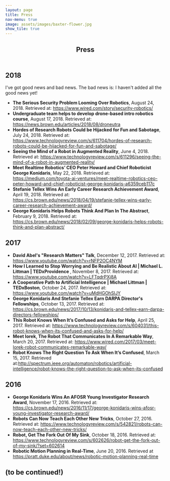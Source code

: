 ```yaml
---
layout: page
title: Press
nav-menu: true
image: assets/images/baxter-flower.jpg
show_tile: true
---
```


<!-- Main -->
<div id="main" class="alt">

<!-- One -->
<section id="one">
	<div class="inner">
		<header class="major">
			<h1>Press</h1>
		</header>
<!-- Content -->
<h2 id="content">2018</h2>
<p> I've got good news and bad news. The bad news is: I haven't added all the good news yet! </p>

<ul>

<li> <strong>The Serious Security Problem Looming Over Robotics</strong>, August 24, 2018. Retrieved at: <a href="https://www.wired.com/story/security-robotics/">https://www.wired.com/story/security-robotics/</a></li>

<li> <strong>Undergraduate team helps to develop drone-based intro robotics course</strong>, August 17, 2018. Retrieved at:
<a href="https://news.brown.edu/articles/2018/08/droneutra">https://news.brown.edu/articles/2018/08/droneutra</a></li>

<li> <strong>Hordes of Research Robots Could be Hijacked for Fun and Sabotage</strong>, July 24, 2018. Retrieved at: <a href="https://www.technologyreview.com/s/611704/hordes-of-research-robots-could-be-hijacked-for-fun-and-sabotage/">https://www.technologyreview.com/s/611704/hordes-of-research-robots-could-be-hijacked-for-fun-and-sabotage/</a></li>

<li> <strong>Seeing the Mind of a Robot in Augmented Reality</strong>, June 4, 2018. Retrieved at: <a href="https://www.technologyreview.com/s/611296/seeing-the-mind-of-a-robot-in-augmented-reality/">https://www.technologyreview.com/s/611296/seeing-the-mind-of-a-robot-in-augmented-reality/</a></li>

<li> <strong> Meet Realtime Robotics’ CEO Peter Howard and Chief Roboticist George Konidaris</strong>, May 22, 2018.
Retrieved at: <a href="https://medium.com/toyota-ai-ventures/meet-realtime-robotics-ceo-peter-howard-and-chief-roboticist-george-konidaris-a6359ceb117c">https://medium.com/toyota-ai-ventures/meet-realtime-robotics-ceo-peter-howard-and-chief-roboticist-george-konidaris-a6359ceb117c</a></li>

<li><strong>Stefanie Tellex Wins An Early Career Research Achievement Award</strong>, April 19, 2018.
Retrieved at: <a href="https://cs.brown.edu/news/2018/04/19/stefanie-tellex-wins-early-career-research-achievement-award/">https://cs.brown.edu/news/2018/04/19/stefanie-tellex-wins-early-career-research-achievement-award/</a></li>

<li> <strong>George Konidaris Helps Robots Think And Plan In The Abstract</strong>, February 9, 2018.
Retrieved at: <a href="https://cs.brown.edu/news/2018/02/09/george-konidaris-helps-robots-think-and-plan-abstract/">https://cs.brown.edu/news/2018/02/09/george-konidaris-helps-robots-think-and-plan-abstract/</a></li>
</ul>

<h2 id="content">2017</h2>
<ul>
<li><strong>David Abel's "Research Matters" Talk</strong>, December 12, 2017.
Retrieved at: <a href="https://www.youtube.com/watch?v=rNFP2OC4NYM">https://www.youtube.com/watch?v=rNFP2OC4NYM</a></li>

<li><strong>How I Learned to Stop Worrying and Be Realistic About AI | Michael L. Littman | TEDxProvidence
</strong>, November 8, 2017.
Retrieved at: <a href="https://www.youtube.com/watch?v=LFTqdrPXj8A">https://www.youtube.com/watch?v=LFTqdrPXj8A</a></li>

<li><strong>A Cooperative Path to Artificial Intelligence | Michael Littman | TEDxBoston</strong>, October 24, 2017.
Retrieved at: <a href="https://www.youtube.com/watch?v=uMdHGOhSIJY">https://www.youtube.com/watch?v=uMdHGOhSIJY</a></li>

<li><strong>George Konidaris And Stefanie Tellex Earn DARPA Director's Fellowships</strong>, October 13, 2017.
Retrieved at: <a href="https://cs.brown.edu/news/2017/10/13/konidaris-and-tellex-earn-darpa-directors-fellowships/">https://cs.brown.edu/news/2017/10/13/konidaris-and-tellex-earn-darpa-directors-fellowships/</a></li>

<li><strong>This Robot Knows When It’s Confused and Asks for Help</strong>, April 25, 2017.
Retrieved at: <a href="https://www.technologyreview.com/s/604031/this-robot-knows-when-its-confused-and-asks-for-help/">https://www.technologyreview.com/s/604031/this-robot-knows-when-its-confused-and-asks-for-help/</a></li>

<li><strong>Meet Iorek, The Robot That Communicates In A Remarkable Way</strong>, March 20, 2017.
Retrieved at: <a href="https://www.wired.com/2017/03/meet-lorek-robot-communicates-remarkable-way/">https://www.wired.com/2017/03/meet-lorek-robot-communicates-remarkable-way/</a></li>

<li><strong>Robot Knows The Right Question To Ask When It’s Confused</strong>, March 15, 2017.
Retrieved at:<a href="http://spectrum.ieee.org/automaton/robotics/artificial-intelligence/robot-knows-the-right-question-to-ask-when-its-confused">http://spectrum.ieee.org/automaton/robotics/artificial-intelligence/robot-knows-the-right-question-to-ask-when-its-confused</a></li>

</ul>
<h2 id="content">2016</h2>
<ul>

<li><strong>George Konidaris Wins An AFOSR Young Investigator Research Award</strong>, November 17, 2016.
Retrieved at: <a href="https://cs.brown.edu/news/2016/11/17/george-konidaris-wins-afosr-young-investigator-research-award/">https://cs.brown.edu/news/2016/11/17/george-konidaris-wins-afosr-young-investigator-research-award/</a></li>

<li><strong>Robots Can Now Teach Each Other New Tricks</strong>, October 27, 2016. Retrieved at:
<a href="https://www.technologyreview.com/s/542821/robots-can-now-teach-each-other-new-tricks/">https://www.technologyreview.com/s/542821/robots-can-now-teach-each-other-new-tricks/</a></li>

<li><strong>Robot, Get The Fork Out Of My Sink</strong>, October 18, 2016. Retrieved at: <a href="https://www.technologyreview.com/s/602626/robot-get-the-fork-out-of-my-sink/?set=602614">https://www.technologyreview.com/s/602626/robot-get-the-fork-out-of-my-sink/?set=602614</a></li>

<li><strong>Robotic Motion Planning in Real-Time</strong>, June 20, 2016.
Retrieved at <a href="https://pratt.duke.edu/about/news/robotic-motion-planning-real-time">https://pratt.duke.edu/about/news/robotic-motion-planning-real-time</a></li>

<!-- <li><strong>Five Questions with Stefanie Tellex</strong>, January 27, 2016. Retrieved at: <a href="http://pbn.com/Five-Questions-With-Stefanie-Tellex,111670">http://pbn.com/Five-Questions-With-Stefanie-Tellex,111670</a></li> -->

</ul>

<h2 id="content">(to be continued!)</h2>
</div>
</section>
